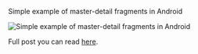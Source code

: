 Simple example of master-detail fragments in Android

![Simple example of master-detail fragments in Android](http://en.proft.me/media/android/android_fr.png "Simple example of master-detail fragments in Android")

Full post you can read [here](http://en.proft.me/2016/05/19/how-create-master-detail-fragments-android/).
